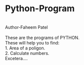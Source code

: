 # Python-Program
<br>
Author-Faheem Patel
<br>
<br>
These are the programs of PYTHON.
<br>
These will help you to find:
<br>
1. Area of a poligon.<br>
2. Calculate numbers.
<br>Excetera....
